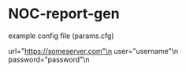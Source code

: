 NOC-report-gen
==============

example config file (params.cfg)

url="https://someserver.com"\n
user="username"\n
password="password"\n
